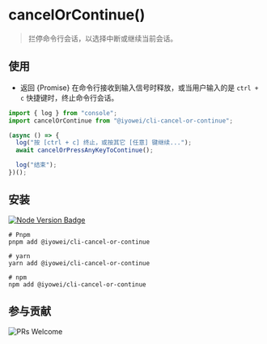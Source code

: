 [Node Version Badge]: https://img.shields.io/badge/node.js-%3E%3D12.20.0-brightgreen?style=flat&logo=Node.js
[Download Node.js]: https://nodejs.org/en/download/
[PRs Welcome Badge]: https://img.shields.io/badge/PRs-welcome-brightgreen.svg?style=flat

# cancelOrContinue()

> 拦停命令行会话，以选择中断或继续当前会话。

## 使用

- 返回 {Promise} 在命令行接收到输入信号时释放，或当用户输入的是 `ctrl + c` 快捷键时，终止命令行会话。

```js
import { log } from "console";
import cancelOrContinue from "@iyowei/cli-cancel-or-continue";

(async () => {
  log("按 [ctrl + c] 终止，或按其它 [任意] 键继续...");
  await cancelOrPressAnyKeyToContinue();

  log("结束");
})();
```

## 安装

[![Node Version Badge][Node Version Badge]][Download Node.js]

```shell
# Pnpm
pnpm add @iyowei/cli-cancel-or-continue

# yarn
yarn add @iyowei/cli-cancel-or-continue

# npm
npm add @iyowei/cli-cancel-or-continue
```

## 参与贡献

![PRs Welcome][PRs Welcome Badge]
